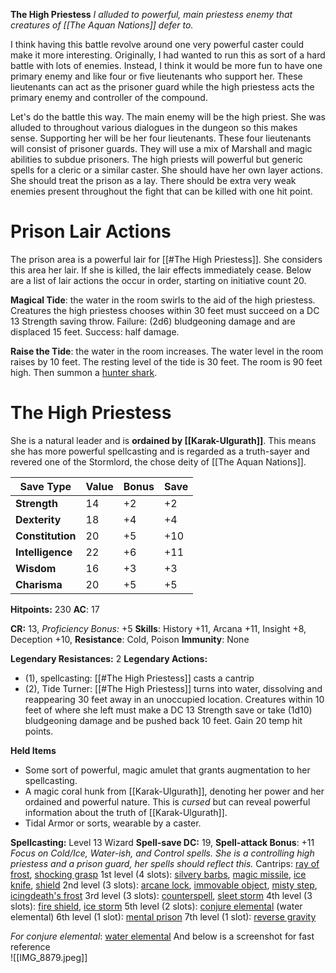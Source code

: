 **The High Priestess**
*I alluded to powerful, main priestess enemy that creatures of [[The Aquan Nations]] defer to.*

I think having this battle revolve around one very powerful caster could make it more interesting. Originally, I had wanted to run this as sort of a hard battle with lots of enemies. Instead, I think it would be more fun to have one primary enemy and like four or five lieutenants who support her. These lieutenants can act as the prisoner guard while the high priestess acts the primary enemy and controller of the compound.

Let's do the battle this way. The main enemy will be the high priest. She was alluded to throughout various dialogues in the dungeon so this makes sense. Supporting her will be her four lieutenants. These four lieutenants will consist of prisoner guards. They will use a mix of Marshall and magic abilities to subdue prisoners. The high priests will powerful but generic spells for a cleric or a similar caster. She should have her own layer actions. She should treat the prison as a lay. There should be extra very weak enemies present throughout the fight that can be killed with one hit point.

# Prison Lair Actions
The prison area is a powerful lair for [[#The High Priestess]]. She considers this area her lair. If she is killed, the lair effects immediately cease. Below are a list of lair actions the occur in order, starting on initiative count 20. 

**Magical Tide**: the water in the room swirls to the aid of the high priestess. Creatures the high priestess chooses within 30 feet must succeed on a DC 13 Strength saving throw. Failure: (2d6) bludgeoning damage and are displaced 15 feet. Success: half damage. 

**Raise the Tide**: the water in the room increases. The water level in the room raises by 10 feet. The resting level of the tide is 30 feet. The room is 90 feet high. Then summon a [hunter shark](https://roll20.net/compendium/dnd5e/Hunter%20Shark#content). 

# The High Priestess
She is a natural leader and is **ordained by [[Karak-Ulgurath]]**. This means she has more powerful spellcasting and is regarded as a truth-sayer and revered one of the Stormlord, the chose deity of [[The Aquan Nations]]. 

| Save Type        | **Value** | **Bonus** | **Save** |
| ---------------- | --------- | --------- | -------- |
| **Strength**     | 14        | +2        | +2       |
| **Dexterity**    | 18        | +4        | +4       |
| **Constitution** | 20        | +5        | +10      |
| **Intelligence** | 22        | +6        | +11      |
| **Wisdom**       | 16        | +3        | +3       |
| **Charisma**     | 20        | +5        | +5       |

**Hitpoints:** 230
**AC**: 17

**CR:** 13, *Proficiency Bonus:* +5
**Skills**: History +11, Arcana +11, Insight +8, Deception +10, 
**Resistance**: Cold, Poison
**Immunity**: None

**Legendary Resistances:** 2
**Legendary Actions:**
- (1), spellcasting: [[#The High Priestess]] casts a cantrip
- (2), Tide Turner: [[#The High Priestess]] turns into water, dissolving and reappearing 30 feet away in an unoccupied location. Creatures within 10 feet of where she left must make a DC 13 Strength save or take (1d10) bludgeoning damage and be pushed back 10 feet. Gain 20 temp hit points.

**Held Items**
- Some sort of powerful, magic amulet that grants augmentation to her spellcasting. 
- A magic coral hunk from [[Karak-Ulgurath]], denoting her power and her ordained and powerful nature. This is *cursed* but can reveal powerful information about the truth of [[Karak-Ulgurath]]. 
- Tidal Armor or sorts, wearable by a caster. 

**Spellcasting:** Level 13 Wizard
**Spell-save DC:** 19, **Spell-attack Bonus**: +11
*Focus on Cold/Ice, Water-ish, and Control spells. She is a controlling high priestess and a prison guard, her spells should reflect this.* 
Cantrips: [ray of frost](https://dnd5e.wikidot.com/spell:ray-of-frost), [shocking grasp](https://dnd5e.wikidot.com/spell:shocking-grasp) 
1st level (4 slots): [silvery barbs](https://dnd5e.wikidot.com/spell:silvery-barbs), [magic missile](https://dnd5e.wikidot.com/spell:magic-missile), [ice knife](https://dnd5e.wikidot.com/spell:ice-knife), [shield](https://dnd5e.wikidot.com/spell:shield)
2nd level (3 slots): [arcane lock](https://dnd5e.wikidot.com/spell:arcane-lock), [immovable object](https://dnd5e.wikidot.com/spell:immovable-object), [misty step](https://dnd5e.wikidot.com/spell:misty-step), [icingdeath's frost](https://dnd5e.wikidot.com/spell:icingdeath-s-frost)
3rd level (3 slots): [counterspell](https://dnd5e.wikidot.com/spell:counterspell), [sleet storm](https://dnd5e.wikidot.com/spell:sleet-storm)
4th level (3 slots): [fire shield](https://dnd5e.wikidot.com/spell:fire-shield), [ice storm](https://dnd5e.wikidot.com/spell:ice-storm)
5th level (2 slots): [conjure elemental](https://dnd5e.wikidot.com/spell:conjure-elemental) (water elemental)
6th level (1 slot): [mental prison](https://dnd5e.wikidot.com/spell:mental-prison)
7th level (1 slot): [reverse gravity](https://dnd5e.wikidot.com/spell:reverse-gravity)

*For conjure elemental*: [water elemental](https://roll20.net/compendium/dnd5e/Water%20Elemental#content) 
And below is a screenshot for fast reference  
![[IMG_8879.jpeg]]
